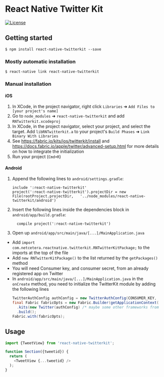 # React Native Twitter Kit
[![License](https://img.shields.io/badge/license-MIT-blue.svg?style=flat)](https://github.com/netceteragroup/react-native-twitterkit/blob/master/LICENSE)

## Getting started

`$ npm install react-native-twitterkit --save`

### Mostly automatic installation

`$ react-native link react-native-twitterkit`

### Manual installation


#### iOS

1. In XCode, in the project navigator, right click `Libraries` ➜ `Add Files to [your project's name]`
2. Go to `node_modules` ➜ `react-native-twitterkit` and add `RNTwitterkit.xcodeproj`
3. In XCode, in the project navigator, select your project, and select the target. Add `libRNTwitterkit.a` to your project's `Build Phases` ➜ `Link Binary With Libraries`
4. See https://fabric.io/kits/ios/twitterkit/install and https://docs.fabric.io/apple/twitter/advanced-setup.html for more details on how to integrate the initialization
5. Run your project (`Cmd+R`)

#### Android

1. Append the following lines to `android/settings.gradle`:
  	```
  	include ':react-native-twitterkit'
  	project(':react-native-twitterkit').projectDir = new File(rootProject.projectDir, 	'../node_modules/react-native-twitterkit/android')
  	```
2. Insert the following lines inside the dependencies block in `android/app/build.gradle`:
  	```
      compile project(':react-native-twitterkit')
  	```
3. Open up `android/app/src/main/java/[...]/MainApplication.java`
  - Add `import com.netcetera.reactnative.twitterkit.RNTwitterKitPackage;` to the imports at the top of the file
  - Add `new RNTwitterKitPackage()` to the list returned by the `getPackages()` method
  - You will need Consumer key, and consumer secret, from an already registered app on Twitter
  - In `android/app/src/main/java/[...]/MainApplication.java` in the `onCreate` method, you need to initialize the TwitterKit module by adding the following lines
    ```java
    TwitterAuthConfig authConfig = new TwitterAuthConfig(CONSUMER_KEY, CONSUMER_SECRET);
    final Fabric fabricOpts = new Fabric.Builder(getApplicationContext())
      .kits(new Twitter(authConfig) /* maybe some other frameworks from Twitter such as Crashlytics */)
      .build();
    Fabric.with(fabricOpts);
    ```

## Usage
```javascript
import {TweetView} from 'react-native-twitterkit';

function Section({tweetid}) {
  return (
    <TweetView {...tweetid} />
  );
}
```
  
